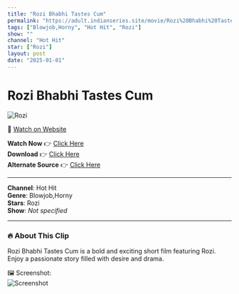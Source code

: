 ```yaml
---
title: "Rozi Bhabhi Tastes Cum"
permalink: "https://adult.indianseries.site/movie/Rozi%20Bhabhi%20Tastes%20Cum"
tags: ["Blowjob,Horny", "Hot Hit", "Rozi"]
show: ""
channel: "Hot Hit"
star: ["Rozi"]
layout: post
date: "2025-01-01"
---
```


# Rozi Bhabhi Tastes Cum

![Rozi](https://shorts.desisins.com/wp-content/uploads/2023/10/Rozi-Cum-NeonX-DesiSins.com_.jpg)

🔗 [Watch on Website](https://adult.indianseries.site/movie/Rozi%20Bhabhi%20Tastes%20Cum)

**Watch Now** 👉 [Click Here](https://adult.indianseries.site/movie/Rozi%20Bhabhi%20Tastes%20Cum)  
**Download** 👉 [Click Here](https://adult.indianseries.site/movie/Rozi%20Bhabhi%20Tastes%20Cum)  
**Alternate Source** 👉 [Click Here](https://adult.indianseries.site/movie/Rozi%20Bhabhi%20Tastes%20Cum)

---

**Channel**: Hot Hit  
**Genre**: Blowjob,Horny  
**Stars**: Rozi  
**Show**: *Not specified*

---

### 🔥 About This Clip

Rozi Bhabhi Tastes Cum is a bold and exciting short film featuring Rozi. Enjoy a passionate story filled with desire and drama.
 
🖼️ Screenshot:  
![Screenshot](https://shorts.desisins.com/wp-content/uploads/2023/10/Rozi-Cum-NeonX-DesiSins.com_.jpg)
